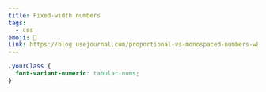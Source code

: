 ```yaml
---
title: Fixed-width numbers
tags:
  - css
emoji: 🔢
link: https://blog.usejournal.com/proportional-vs-monospaced-numbers-when-to-use-which-one-in-order-to-avoid-wiggling-labels-e31b1c83e4d0
---
```


```css
.yourClass {
  font-variant-numeric: tabular-nums;
}
```
